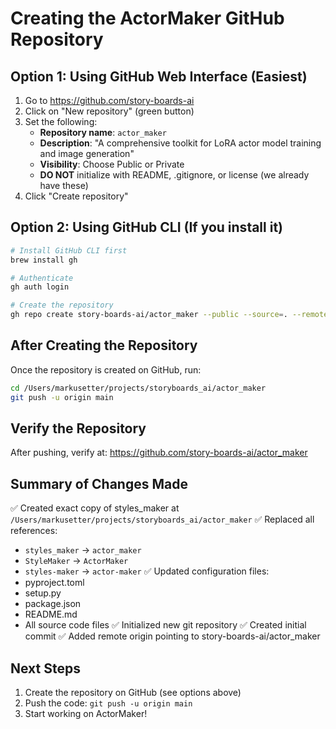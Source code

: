 # Creating the ActorMaker GitHub Repository

## Option 1: Using GitHub Web Interface (Easiest)

1. Go to https://github.com/story-boards-ai
2. Click on "New repository" (green button)
3. Set the following:
   - **Repository name**: `actor_maker`
   - **Description**: "A comprehensive toolkit for LoRA actor model training and image generation"
   - **Visibility**: Choose Public or Private
   - **DO NOT** initialize with README, .gitignore, or license (we already have these)
4. Click "Create repository"

## Option 2: Using GitHub CLI (If you install it)

```bash
# Install GitHub CLI first
brew install gh

# Authenticate
gh auth login

# Create the repository
gh repo create story-boards-ai/actor_maker --public --source=. --remote=origin --push
```

## After Creating the Repository

Once the repository is created on GitHub, run:

```bash
cd /Users/markusetter/projects/storyboards_ai/actor_maker
git push -u origin main
```

## Verify the Repository

After pushing, verify at:
https://github.com/story-boards-ai/actor_maker

## Summary of Changes Made

✅ Created exact copy of styles_maker at `/Users/markusetter/projects/storyboards_ai/actor_maker`
✅ Replaced all references:
   - `styles_maker` → `actor_maker`
   - `StyleMaker` → `ActorMaker`
   - `styles-maker` → `actor-maker`
✅ Updated configuration files:
   - pyproject.toml
   - setup.py
   - package.json
   - README.md
   - All source code files
✅ Initialized new git repository
✅ Created initial commit
✅ Added remote origin pointing to story-boards-ai/actor_maker

## Next Steps

1. Create the repository on GitHub (see options above)
2. Push the code: `git push -u origin main`
3. Start working on ActorMaker!
